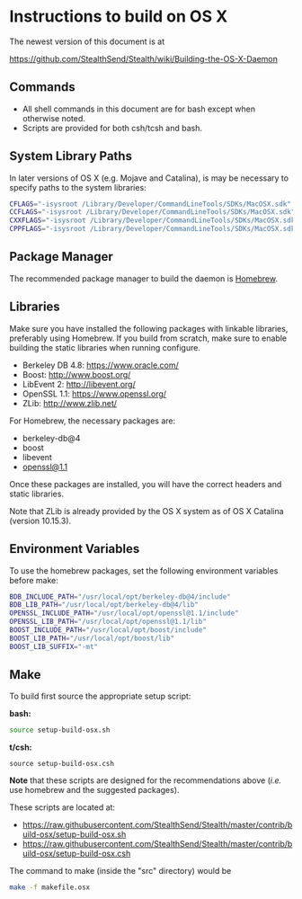 # Instructions to build on OS X

The newest version of this document is at

https://github.com/StealthSend/Stealth/wiki/Building-the-OS-X-Daemon


## Commands

* All shell commands in this document are for bash except when
  otherwise noted.
* Scripts are provided for both csh/tcsh and bash.


## System Library Paths

In later versions of OS X (e.g. Mojave and Catalina),
is may be necessary to specify paths to the system libraries:

```bash
CFLAGS="-isysroot /Library/Developer/CommandLineTools/SDKs/MacOSX.sdk"
CCFLAGS="-isysroot /Library/Developer/CommandLineTools/SDKs/MacOSX.sdk"
CXXFLAGS="-isysroot /Library/Developer/CommandLineTools/SDKs/MacOSX.sdk"
CPPFLAGS="-isysroot /Library/Developer/CommandLineTools/SDKs/MacOSX.sdk"
```


## Package Manager

The recommended package manager to build the daemon is
[Homebrew](https://https://brew.sh/).


## Libraries

Make sure you have installed the following packages with
linkable libraries, preferably using Homebrew. If you build from
scratch, make sure to enable building the static libraries when
running configure.

  * Berkeley DB 4.8: https://www.oracle.com/
  * Boost: http://www.boost.org/
  * LibEvent 2: http://libevent.org/
  * OpenSSL 1.1: https://www.openssl.org/
  * ZLib: http://www.zlib.net/

For Homebrew, the necessary packages are:

  * berkeley-db@4
  * boost
  * libevent
  * openssl@1.1

Once these packages are installed, you will have the correct
headers and static libraries.

Note that ZLib is already provided by the OS X system as of
OS X Catalina (version 10.15.3).


## Environment Variables

To use the homebrew packages, set the following
environment variables before make:

```bash
BDB_INCLUDE_PATH="/usr/local/opt/berkeley-db@4/include"
BDB_LIB_PATH="/usr/local/opt/berkeley-db@4/lib"
OPENSSL_INCLUDE_PATH="/usr/local/opt/openssl@1.1/include"
OPENSSL_LIB_PATH="/usr/local/opt/openssl@1.1/lib"
BOOST_INCLUDE_PATH="/usr/local/opt/boost/include"
BOOST_LIB_PATH="/usr/local/opt/boost/lib"
BOOST_LIB_SUFFIX="-mt"
```


## Make

To build first source the appropriate setup script:

**bash:**

```bash
source setup-build-osx.sh
```

**t/csh:**

```shell
source setup-build-osx.csh
```

**Note** that these scripts are designed for the recommendations above
(*i.e.* use homebrew and the suggested packages).

These scripts are located at:

  * https://raw.githubusercontent.com/StealthSend/Stealth/master/contrib/build-osx/setup-build-osx.sh
  * https://raw.githubusercontent.com/StealthSend/Stealth/master/contrib/build-osx/setup-build-osx.csh


The command to make (inside the "src" directory) would be

```bash
make -f makefile.osx
```
